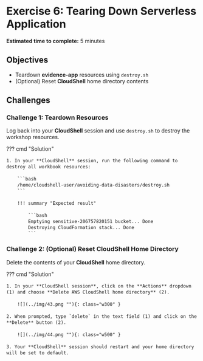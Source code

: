 # Exercise 6: Tearing Down Serverless Application

**Estimated time to complete:** 5 minutes

## Objectives

* Teardown **evidence-app** resources using `destroy.sh`
* (Optional) Reset **CloudShell** home directory contents

## Challenges

### Challenge 1: Teardown Resources

Log back into your **CloudShell** session and use `destroy.sh` to destroy the workshop resources.

??? cmd "Solution"

    1. In your **CloudShell** session, run the following command to destroy all workbook resources:

        ```bash
        /home/cloudshell-user/avoiding-data-disasters/destroy.sh
        ```

        !!! summary "Expected result"

            ```bash
            Emptying sensitive-206757820151 bucket... Done
            Destroying CloudFormation stack... Done
            ```

### Challenge 2: (Optional) Reset CloudShell Home Directory

Delete the contents of your **CloudShell** home directory.

??? cmd "Solution"

    1. In your **CloudShell session**, click on the **Actions** dropdown (1) and choose **Delete AWS CloudShell home directory** (2).

        ![](../img/43.png ""){: class="w300" }

    2. When prompted, type `delete` in the text field (1) and click on the **Delete** button (2).

        ![](../img/44.png ""){: class="w500" }

    3. Your **CloudShell** session should restart and your home directory will be set to default.
